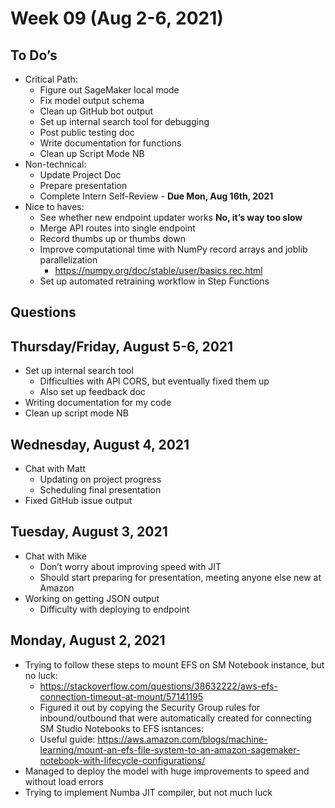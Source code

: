 # Week 09 (Aug 2-6, 2021)

## To Do’s

* Critical Path:
    * Figure out SageMaker local mode
    * Fix model output schema
    * Clean up GitHub bot output
    * Set up internal search tool for debugging
    * Post public testing doc
    * Write documentation for functions
    * Clean up Script Mode NB
* Non-technical:
    * Update Project Doc
    * Prepare presentation
    * Complete Intern Self-Review - **Due Mon, Aug 16th, 2021**
* Nice to haves:
    * See whether new endpoint updater works **No, it’s way too slow**
    * Merge API routes into single endpoint
    * Record thumbs up or thumbs down
    * Improve computational time with NumPy record arrays and joblib parallelization
        * https://numpy.org/doc/stable/user/basics.rec.html
    * Set up automated retraining workflow in Step Functions

## Questions

## Thursday/Friday, August 5-6, 2021

* Set up internal search tool
    * Difficulties with API CORS, but eventually fixed them up
    * Also set up feedback doc
* Writing documentation for my code
* Clean up script mode NB

## Wednesday, August 4, 2021

* Chat with Matt
    * Updating on project progress
    * Scheduling final presentation
* Fixed GitHub issue output

## Tuesday, August 3, 2021

* Chat with Mike
    * Don’t worry about improving speed with JIT
    * Should start preparing for presentation, meeting anyone else new at Amazon
* Working on getting JSON output
    * Difficulty with deploying to endpoint

## Monday, August 2, 2021

* Trying to follow these steps to mount EFS on SM Notebook instance, but no luck:
    * https://stackoverflow.com/questions/38632222/aws-efs-connection-timeout-at-mount/57141195
    * Figured it out by copying the Security Group rules for inbound/outbound that were automatically created for connecting SM Studio Notebooks to EFS isntances:
    * Useful guide: https://aws.amazon.com/blogs/machine-learning/mount-an-efs-file-system-to-an-amazon-sagemaker-notebook-with-lifecycle-configurations/
* Managed to deploy the model with huge improvements to speed and without load errors
* Trying to implement Numba JIT compiler, but not much luck

